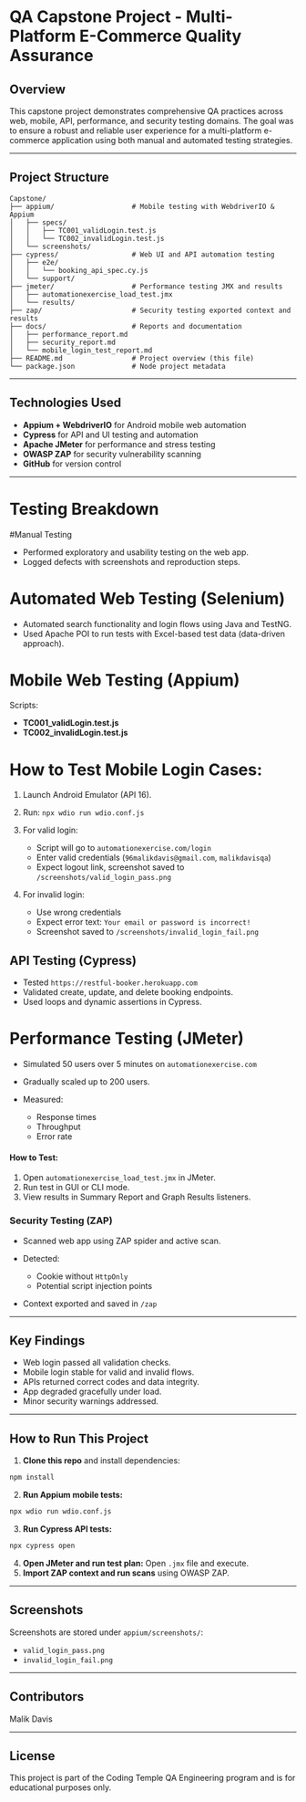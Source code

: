 # QA Capstone Project - Multi-Platform E-Commerce Quality Assurance

## Overview

This capstone project demonstrates comprehensive QA practices across web, mobile, API, performance, and security testing domains. The goal was to ensure a robust and reliable user experience for a multi-platform e-commerce application using both manual and automated testing strategies.

---

## Project Structure

```
Capstone/
├── appium/                   # Mobile testing with WebdriverIO & Appium
│   ├── specs/
│   │   ├── TC001_validLogin.test.js
│   │   └── TC002_invalidLogin.test.js
│   └── screenshots/
├── cypress/                  # Web UI and API automation testing
│   ├── e2e/
│   │   └── booking_api_spec.cy.js
│   └── support/
├── jmeter/                   # Performance testing JMX and results
│   ├── automationexercise_load_test.jmx
│   └── results/
├── zap/                      # Security testing exported context and results
├── docs/                     # Reports and documentation
│   ├── performance_report.md
│   ├── security_report.md
│   └── mobile_login_test_report.md
├── README.md                 # Project overview (this file)
└── package.json              # Node project metadata
```

---

## Technologies Used
* **Appium + WebdriverIO** for Android mobile web automation
* **Cypress** for API and UI testing and automation
* **Apache JMeter** for performance and stress testing
* **OWASP ZAP** for security vulnerability scanning
* **GitHub** for version control

---

# Testing Breakdown

#Manual Testing

* Performed exploratory and usability testing on the web app.
* Logged defects with screenshots and reproduction steps.

# Automated Web Testing (Selenium)

* Automated search functionality and login flows using Java and TestNG.
* Used Apache POI to run tests with Excel-based test data (data-driven approach).

#  Mobile Web Testing (Appium)

Scripts:

* **TC001\_validLogin.test.js**
* **TC002\_invalidLogin.test.js**

# How to Test Mobile Login Cases:

1. Launch Android Emulator (API 16).
2. Run: `npx wdio run wdio.conf.js`
3. For valid login:

   * Script will go to `automationexercise.com/login`
   * Enter valid credentials (`96malikdavis@gmail.com`, `malikdavisqa`)
   * Expect logout link, screenshot saved to `/screenshots/valid_login_pass.png`
4. For invalid login:

   * Use wrong credentials
   * Expect error text: `Your email or password is incorrect!`
   * Screenshot saved to `/screenshots/invalid_login_fail.png`

## API Testing (Cypress)

* Tested `https://restful-booker.herokuapp.com`
* Validated create, update, and delete booking endpoints.
* Used loops and dynamic assertions in Cypress.

# Performance Testing (JMeter)

* Simulated 50 users over 5 minutes on `automationexercise.com`
* Gradually scaled up to 200 users.
* Measured:

  * Response times
  * Throughput
  * Error rate

#### How to Test:

1. Open `automationexercise_load_test.jmx` in JMeter.
2. Run test in GUI or CLI mode.
3. View results in Summary Report and Graph Results listeners.

### Security Testing (ZAP)

* Scanned web app using ZAP spider and active scan.
* Detected:

  * Cookie without `HttpOnly`
  * Potential script injection points
* Context exported and saved in `/zap`

---

## Key Findings

* Web login passed all validation checks.
* Mobile login stable for valid and invalid flows.
* APIs returned correct codes and data integrity.
* App degraded gracefully under load.
* Minor security warnings addressed.

---

## How to Run This Project

1. **Clone this repo** and install dependencies:

```bash
npm install
```

2. **Run Appium mobile tests:**

```bash
npx wdio run wdio.conf.js
```

3. **Run Cypress API tests:**

```bash
npx cypress open
```

4. **Open JMeter and run test plan:**
   Open `.jmx` file and execute.
5. **Import ZAP context and run scans** using OWASP ZAP.

---

## Screenshots

Screenshots are stored under `appium/screenshots/`:

* `valid_login_pass.png`
* `invalid_login_fail.png`

---

## Contributors

Malik Davis

---

## License

This project is part of the Coding Temple QA Engineering program and is for educational purposes only.
